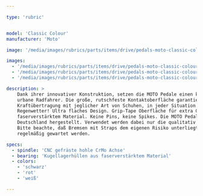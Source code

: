 ```yaml
---

type: 'rubric'


model: 'Classic Colour'
manufacturer: 'Moto'

image: '/media/images/rubrics/parts/items/drive/pedals-moto-classic-colour_1.jpeg'

images:
  - '/media/images/rubrics/parts/items/drive/pedals-moto-classic-colour_2.jpeg'
  - '/media/images/rubrics/parts/items/drive/pedals-moto-classic-colour_3.jpeg'
  - '/media/images/rubrics/parts/items/drive/pedals-moto-classic-colour_4.jpeg'

description: >
    Dank ihrer innovativer Konstruktion, setzen die MOTO Pedale einen komplett neuen Standard für 
    urbane Radfahrer. Die große, rutschfeste Kontaktoberfläche garantiert optimierte
    Kraftübertragung mit jeglicher Art von Schuhen, in jeder Situation - sogar barfuß bei 
    Regenwetter! Ultra flaches Design. Grip-Tape Oberfläche für extra Grip. Kugellagerhüllen aus 
    faserverstärktem Material. Keine Pins, keine Spikes. Die MOTO Pedale werden komplett in 
    Deutschland hergestellt. Verwendet werden dabei nur die qualitativ hochwertigsten Materialien. 
    Bitte beachte, daß Bremsen mit Straps dem eigenen Risiko unterliegt. Pedale und Straps sollten 
    regelmäßig gewartet werden.

specs:
  - spindle: 'CNC gefräste hohle CrMo Achse'
  - bearing: 'Kugellagerhüllen aus faserverstärktem Material'
  - colors:
    - 'schwarz'
    - 'rot'
    - 'weiß'

---
```

